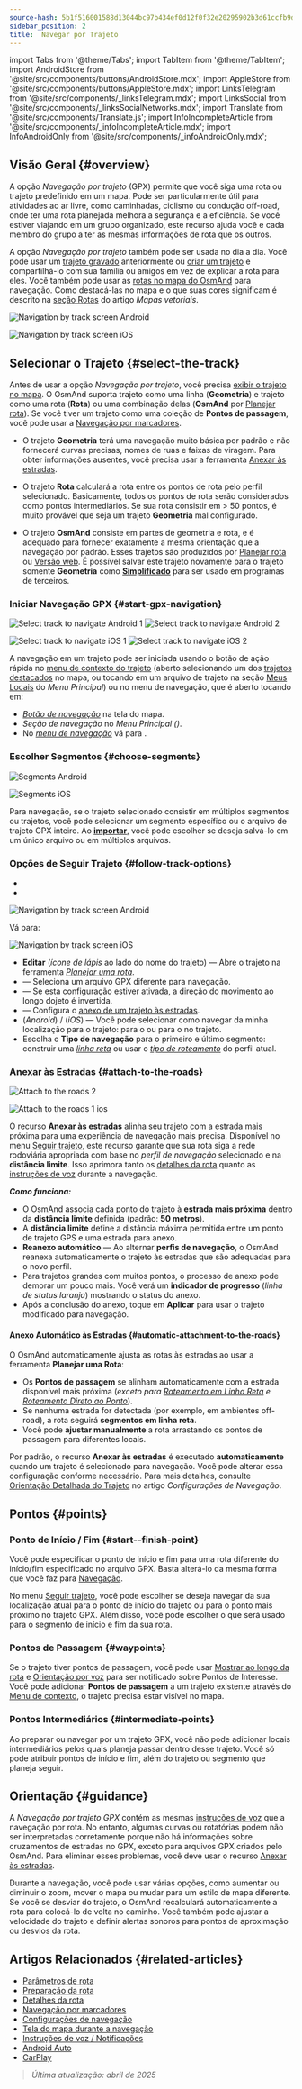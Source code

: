```yaml
---
source-hash: 5b1f516001588d13044bc97b434ef0d12f0f32e20295902b3d61ccfb9d49d0f5
sidebar_position: 2
title:  Navegar por Trajeto
---
```

import Tabs from '@theme/Tabs';
import TabItem from '@theme/TabItem';
import AndroidStore from '@site/src/components/buttons/AndroidStore.mdx';
import AppleStore from '@site/src/components/buttons/AppleStore.mdx';
import LinksTelegram from '@site/src/components/_linksTelegram.mdx';
import LinksSocial from '@site/src/components/_linksSocialNetworks.mdx';
import Translate from '@site/src/components/Translate.js';
import InfoIncompleteArticle from '@site/src/components/_infoIncompleteArticle.mdx';
import InfoAndroidOnly from '@site/src/components/_infoAndroidOnly.mdx';



## Visão Geral {#overview}

A opção *Navegação por trajeto* (GPX) permite que você siga uma rota ou trajeto predefinido em um mapa. Pode ser particularmente útil para atividades ao ar livre, como caminhadas, ciclismo ou condução off-road, onde ter uma rota planejada melhora a segurança e a eficiência. Se você estiver viajando em um grupo organizado, este recurso ajuda você e cada membro do grupo a ter as mesmas informações de rota que os outros.

A opção *Navegação por trajeto* também pode ser usada no dia a dia. Você pode usar um [trajeto gravado](../../plugins/trip-recording.md) anteriormente ou [criar um trajeto](../../personal/tracks/manage-tracks.md#create-a-track) e compartilhá-lo com sua família ou amigos em vez de explicar a rota para eles. Você também pode usar as [rotas no mapa do OsmAnd](../../../../blog/routes/) para navegação. Como destacá-las no mapa e o que suas cores significam é descrito na [seção Rotas](../../map/vector-maps.md#routes) do artigo *Mapas vetoriais*.

<Tabs groupId="operating-systems">

<TabItem value="android" label="Android">

![Navigation by track screen Android](@site/static/img/navigation/gpx/navigation_gpx_android.png)

</TabItem>

<TabItem value="ios" label="iOS">

![Navigation by track screen iOS](@site/static/img/navigation/gpx/navigation_gpx_ios.png)

</TabItem>

</Tabs>


## Selecionar o Trajeto {#select-the-track}

Antes de usar a opção *Navegação por trajeto*, você precisa [exibir o trajeto no mapa](../../map/tracks/index.md#display-tracks-on-the-map). O OsmAnd suporta trajeto como uma linha (**Geometria**) e trajeto como uma rota (**Rota**) ou uma combinação delas (**OsmAnd** por [Planejar rota](../../plan-route/create-route.md)). Se você tiver um trajeto como uma coleção de **Pontos de passagem**, você pode usar a [Navegação por marcadores](./markers-navigation.md).


- O trajeto **Geometria** terá uma navegação muito básica por padrão e não fornecerá curvas precisas, nomes de ruas e faixas de viragem. Para obter informações ausentes, você precisa usar a ferramenta [Anexar às estradas](#attach-to-the-roads).

- O trajeto **Rota** calculará a rota entre os pontos de rota pelo perfil selecionado. Basicamente, todos os pontos de rota serão considerados como pontos intermediários. Se sua rota consistir em > 50 pontos, é muito provável que seja um trajeto **Geometria** mal configurado.

- O trajeto **OsmAnd** consiste em partes de geometria e rota, e é adequado para fornecer exatamente a mesma orientação que a navegação por padrão. Esses trajetos são produzidos por [Planejar rota](../../plan-route/create-route.md) ou [Versão web](../../web/index.md). É possível salvar este trajeto novamente para o trajeto somente **Geometria** como [**Simplificado**](../../plan-route/create-route.md#save-route) para ser usado em programas de terceiros.


### Iniciar Navegação GPX {#start-gpx-navigation}

<Tabs groupId="operating-systems">

<TabItem value="android" label="Android">

![Select track to navigate Android 1](@site/static/img/navigation/gpx/follow_track_andr_1.png) ![Select track to navigate Android 2](@site/static/img/navigation/gpx/follow_track_andr_2.png)

</TabItem>

<TabItem value="ios" label="iOS">

![Select track to navigate iOS 1](@site/static/img/navigation/gpx/follow_track_ios_1.png) ![Select track to navigate iOS 2](@site/static/img/navigation/gpx/follow_track_ios_2.png)

</TabItem>

</Tabs>

A navegação em um trajeto pode ser iniciada usando o botão de ação rápida no [menu de contexto do trajeto](../../map/tracks/track-context-menu.md#add-waypoint-to-a-track) (aberto selecionando um dos [trajetos destacados](./route-navigation.md#history-of-previous-routes) no mapa, ou tocando em um arquivo de trajeto na seção [Meus Locais](../../personal/myplaces.md) do *Menu Principal*) ou no menu de navegação, que é aberto tocando em:

- [*Botão de navegação*](../../widgets/map-buttons.md#directions) na tela do mapa.
- *Seção de navegação* no *Menu Principal* *(<Translate android="true" ids="shared_string_menu,shared_string_navigation"/>)*.
- No [*menu de navegação*](./route-navigation.md#navigation-menu) vá para *<Translate android="true" ids="shared_string_settings,follow_track"/>*.

### Escolher Segmentos {#choose-segments}

<Tabs groupId="operating-systems">

<TabItem value="android" label="Android">

![Segments Android](@site/static/img/navigation/gpx/segments_andr.png)

</TabItem>

<TabItem value="ios" label="iOS">

![Segments iOS](@site/static/img/navigation/gpx/segments_ios.png)

</TabItem>

</Tabs>

Para navegação, se o trajeto selecionado consistir em múltiplos segmentos ou trajetos, você pode selecionar um segmento específico ou o arquivo de trajeto GPX inteiro. Ao **[importar](../../personal/tracks/manage-tracks.md#import)**, você pode escolher se deseja salvá-lo em um único arquivo ou em múltiplos arquivos.


### Opções de Seguir Trajeto {#follow-track-options}

<Tabs groupId="operating-systems">

<TabItem value="android" label="Android">

- *<Translate android="true" ids="shared_string_navigation,shared_string_settings,follow_track"/>*
- *<Translate android="true" ids="help_article_map_track_context_menu_name,shared_string_options,follow_track"/>*

![Navigation by track screen Android](@site/static/img/navigation/gpx/follow_the_track_5-1_andr.png)

</TabItem>

<TabItem value="ios" label="iOS">

Vá para: *<Translate ios="true" ids="shared_string_navigation,shared_string_settings,follow_track"/>*


![Navigation by track screen iOS](@site/static/img/navigation/gpx/follow_the_track_4-1_ios.png)

</TabItem>

</Tabs>

- **Editar** (*ícone de lápis* ao lado do nome do trajeto) — Abre o trajeto na ferramenta [*Planejar uma rota*](../../plan-route/create-route.md).
- **<Translate android="true" ids="select_another_track"/>** — Seleciona um arquivo GPX diferente para navegação.
- **<Translate android="true" ids="gpx_option_reverse_route"/>** — Se esta configuração estiver ativada, a direção do movimento ao longo dojeto é invertida.
- **<Translate android="true" ids="attach_to_the_roads"/>** — Configura o [anexo de um trajeto às estradas](#attach-to-the-roads).
- **<Translate android="true" ids="pass_whole_track_descr"/>** (*Android*) / **<Translate ios="true" ids="point_to_navigate"/>** (*iOS*) — Você pode selecionar como navegar da minha localização para o trajeto:
para o *<Translate android="true" ids="start_of_the_track"/>* ou para o *<Translate android="true" ids="nearest_point"/>* no trajeto.
- Escolha o **Tipo de navegação** para o primeiro e último segmento: construir uma [*linha reta*](../routing/straight-line-routing.md) ou usar o [*tipo de roteamento*](../routing/osmand-routing.md#routing-types) do perfil atual.


### Anexar às Estradas {#attach-to-the-roads}

<Tabs groupId="operating-systems">

<TabItem value="android" label="Android">

![Attach to the roads 2](@site/static/img/navigation/gpx/attach_roads_gpx_andr_2.png)

</TabItem>

<TabItem value="ios" label="iOS">

![Attach to the roads 1 ios](@site/static/img/navigation/gpx/attach_to_the_roads_ios.png)

</TabItem>

</Tabs>

O recurso **Anexar às estradas** alinha seu trajeto com a estrada mais próxima para uma experiência de navegação mais precisa. Disponível no menu [Seguir trajeto](#follow-track-options), este recurso garante que sua rota siga a rede rodoviária apropriada com base no *perfil de navegação* selecionado e na **distância limite**. Isso aprimora tanto os [detalhes da rota](../setup/route-details.md) quanto as [instruções de voz](#guidance) durante a navegação.

***Como funciona:***

- O OsmAnd associa cada ponto do trajeto à **estrada mais próxima** dentro da **distância limite** definida (padrão: **50 metros**).
- A **distância limite** define a distância máxima permitida entre um ponto de trajeto GPS e uma estrada para anexo.
- **Reanexo automático** — Ao alternar **perfis de navegação**, o OsmAnd reanexa automaticamente o trajeto às estradas que são adequadas para o novo perfil.
- Para trajetos grandes com muitos pontos, o processo de anexo pode demorar um pouco mais. Você verá um **indicador de progresso** (*linha de status laranja*) mostrando o status do anexo.
- Após a conclusão do anexo, toque em **Aplicar** para usar o trajeto modificado para navegação.

#### Anexo Automático às Estradas {#automatic-attachment-to-the-roads}

O OsmAnd automaticamente ajusta as rotas às estradas ao usar a ferramenta **Planejar uma Rota**:

- Os **Pontos de passagem** se alinham automaticamente com a estrada disponível mais próxima (*exceto para [Roteamento em Linha Reta](../../navigation/routing/straight-line-routing.md) e [Roteamento Direto ao Ponto](../../navigation/routing/direct-to-point-routing.md)*).
- Se nenhuma estrada for detectada (por exemplo, em ambientes off-road), a rota seguirá **segmentos em linha reta**.
- Você pode **ajustar manualmente** a rota arrastando os pontos de passagem para diferentes locais.

Por padrão, o recurso **Anexar às estradas** é executado **automaticamente** quando um trajeto é selecionado para navegação. Você pode alterar essa configuração conforme necessário. Para mais detalhes, consulte [Orientação Detalhada do Trajeto](../guidance/navigation-settings.md#detailed-track-guidance) no artigo *Configurações de Navegação*.


## Pontos {#points}

### Ponto de Início / Fim {#start--finish-point}

Você pode especificar o ponto de início e fim para uma rota diferente do início/fim especificado no arquivo GPX. Basta alterá-lo da mesma forma que você faz para [Navegação](../setup/route-navigation.md#select-starting-point).

No menu [Seguir trajeto](#follow-track-options), você pode escolher se deseja navegar da sua localização atual para o ponto de início do trajeto ou para o ponto mais próximo no trajeto GPX. Além disso, você pode escolher o [<Translate android="true" ids="nav_type_hint"/>](../routing/osmand-routing.md#routing-types) que será usado para o segmento de início e fim da sua rota.

### Pontos de Passagem {#waypoints}

Se o trajeto tiver pontos de passagem, você pode usar [Mostrar ao longo da rota](../guidance/map-during-navigation.md#show-points-along-the-route) e [Orientação por voz](../guidance/voice-navigation.md#voice-settings) para ser notificado sobre Pontos de Interesse. Você pode adicionar **Pontos de passagem** a um trajeto existente através do [Menu de contexto](../../map/map-context-menu.md#-add--edit-track-waypoint--add--edit-track-waypoint), o trajeto precisa estar visível no mapa.

### Pontos Intermediários {#intermediate-points}

Ao preparar ou navegar por um trajeto GPX, você não pode adicionar locais intermediários pelos quais planeja passar dentro desse trajeto. Você só pode atribuir pontos de início e fim, além do trajeto ou segmento que planeja seguir.

## Orientação {#guidance}

A *Navegação por trajeto GPX* contém as mesmas [instruções de voz](../guidance/voice-navigation.md) que a navegação por rota. No entanto, algumas curvas ou rotatórias podem não ser interpretadas corretamente porque não há informações sobre cruzamentos de estradas no GPX, exceto para arquivos GPX criados pelo OsmAnd. Para eliminar esses problemas, você deve usar o recurso [Anexar às estradas](#attach-to-the-roads).

Durante a navegação, você pode usar várias opções, como aumentar ou diminuir o zoom, mover o mapa ou mudar para um estilo de mapa diferente. Se você se desviar do trajeto, o OsmAnd recalculará automaticamente a rota para colocá-lo de volta no caminho. Você também pode ajustar a velocidade do trajeto e definir alertas sonoros para pontos de aproximação ou desvios da rota.


## Artigos Relacionados {#related-articles}

- [Parâmetros de rota](../routing/osmand-routing.md#routing-types)
- [Preparação da rota](./route-navigation.md)
- [Detalhes da rota](./route-details.md)
- [Navegação por marcadores](./markers-navigation.md)
- [Configurações de navegação](../guidance/navigation-settings.md)
- [Tela do mapa durante a navegação](../guidance/map-during-navigation.md)
- [Instruções de voz / Notificações](../guidance/voice-navigation.md)
- [Android Auto](../auto-car.md)
- [CarPlay](../car-play.md)

> *Última atualização: abril de 2025*